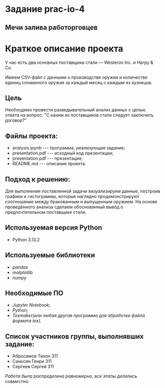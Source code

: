 # Задание prac-io-4
## Мечи залива работорговцев
# Краткое описание проекта 
 У нас есть два основных поставщика стали — Westeros Inc. и Harpy & Co.
 
 Имеем CSV-файл с данными о производстве оружия и количестве единиц сломанного
оружия за каждый месяц с каждым из кузнецов.

## Цель
  Необходимо провести разведывательный анализ данных с целью ответа на вопрос: "С каким
 из поставщиков стали следует заключить договор?"

## Файлы проекта: 
  - analysis.ipynb --- программа, реализующая задание;
  - presentation.pdf --- исходный код презентации;
  - presentation.pdf --- презентация;
  - README.md --- описание проекта.

## Подход к решению:
  Для выполнения поставленной задачи визуализируем данные, построив графики и гистограммы, которые наглядно продемонстрируют соотношение между бракованным и выпущенным оружием. На основе проведённого анализа сделаем обоснованный вывод о предпочтительном поставщике стали.

## Используемая версия Python
  - Python 3.13.2

## Используемые библиотеки
  - *pandas*
  - *matplotlib*
  - *numpy*

## Необходимые ПО
  - *Jupyter Notebook;*
  - *Python;*
  - *Texmaker(или любая другая программа для обработки файла формата tex).*

## Список участников группы, выполнявших задание:
  - Абросимов Тихон 311
  - Саносян Генри 311
  - Сергеев Сергей 311

*Работа была распределена равномерно, все этапы делались совместно.*


